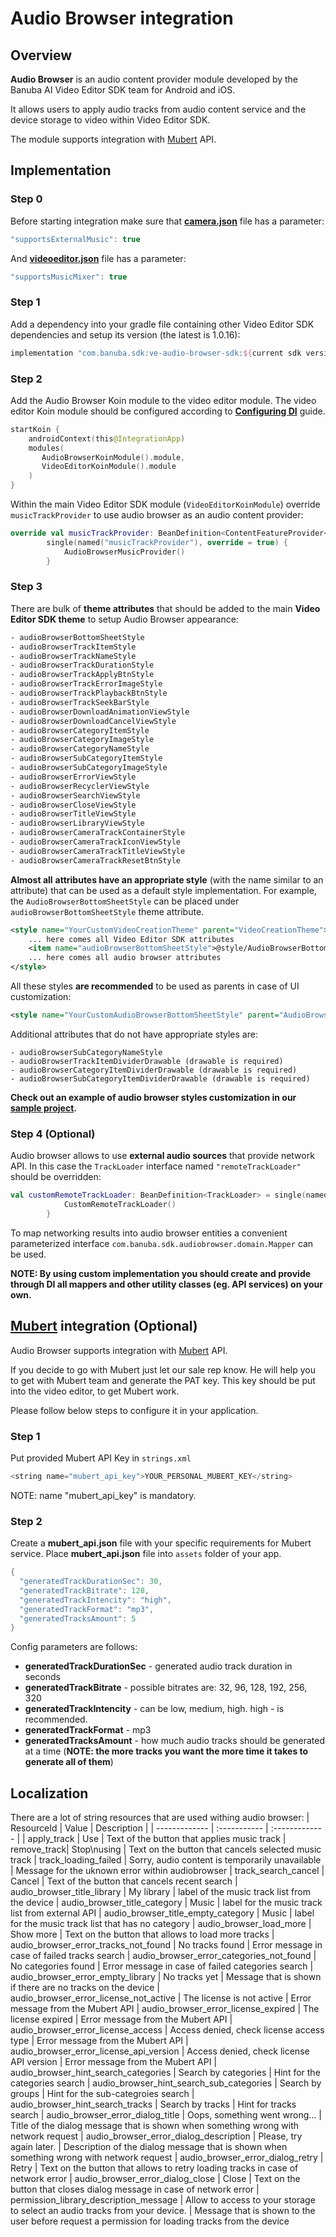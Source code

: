 # Audio Browser integration

## Overview

**Audio Browser** is an audio content provider module developed by the Banuba AI Video Editor SDK team for Android and iOS.

It allows users to apply audio tracks from audio content service and the device storage to video within Video Editor SDK.

The module supports integration with [Mubert](https://mubert.com/) API.

## Implementation

### Step 0

Before starting integration make sure that [**camera.json**](https://github.com/Banuba/ve-sdk-android-integration-sample/blob/main/app/src/main/assets/camera.json) file has a parameter:

```kotlin
"supportsExternalMusic": true
```

And [**videoeditor.json**](https://github.com/Banuba/ve-sdk-android-integration-sample/blob/main/app/src/main/assets/videoeditor.json) file has a parameter:

```kotlin
"supportsMusicMixer": true
```

### Step 1

Add a dependency into your gradle file containing other Video Editor SDK dependencies and setup its version (the latest is 1.0.16):

```kotlin
implementation "com.banuba.sdk:ve-audio-browser-sdk:${current sdk version}"
```

### Step 2

Add the Audio Browser Koin module to the video editor module. The video editor Koin module should be configured according to **[Configuring DI](https://github.com/Banuba/ve-sdk-android-integration-sample#configure-di)** guide.

```kotlin
startKoin {
    androidContext(this@IntegrationApp)        
    modules(
       AudioBrowserKoinModule().module,
       VideoEditorKoinModule().module
    )
}
```

Within the main Video Editor SDK module (`VideoEditorKoinModule`) override `musicTrackProvider` to use audio browser as an audio content provider:

```kotlin
override val musicTrackProvider: BeanDefinition<ContentFeatureProvider<TrackData>> =
        single(named("musicTrackProvider"), override = true) {
            AudioBrowserMusicProvider()
        }
```

### Step 3

There are bulk of **theme attributes** that should be added to the main **Video Editor SDK theme** to setup Audio Browser appearance:

```xml
- audioBrowserBottomSheetStyle
- audioBrowserTrackItemStyle
- audioBrowserTrackNameStyle
- audioBrowserTrackDurationStyle
- audioBrowserTrackApplyBtnStyle
- audioBrowserTrackErrorImageStyle
- audioBrowserTrackPlaybackBtnStyle
- audioBrowserTrackSeekBarStyle
- audioBrowserDownloadAnimationViewStyle
- audioBrowserDownloadCancelViewStyle
- audioBrowserCategoryItemStyle
- audioBrowserCategoryImageStyle
- audioBrowserCategoryNameStyle
- audioBrowserSubCategoryItemStyle
- audioBrowserSubCategoryImageStyle
- audioBrowserErrorViewStyle
- audioBrowserRecyclerViewStyle
- audioBrowserSearchViewStyle
- audioBrowserCloseViewStyle
- audioBrowserTitleViewStyle
- audioBrowserLibraryViewStyle
- audioBrowserCameraTrackContainerStyle
- audioBrowserCameraTrackIconViewStyle
- audioBrowserCameraTrackTitleViewStyle
- audioBrowserCameraTrackResetBtnStyle
```

**Almost all** **attributes have an appropriate style** (with the name similar to an attribute) that can be used as a default style implementation. For example, the `AudioBrowserBottomSheetStyle` can be placed under `audioBrowserBottomSheetStyle` theme attribute. 

```xml
<style name="YourCustomVideoCreationTheme" parent="VideoCreationTheme">
	... here comes all Video Editor SDK attributes
	<item name="audioBrowserBottomSheetStyle">@style/AudioBrowserBottomSheetStyle</item>
	... here comes all audio browser attributes
</style>
```

All these styles **are recommended** to be used as parents in case of UI customization:

```xml
<style name="YourCustomAudioBrowserBottomSheetStyle" parent="AudioBrowserBottomSheetStyle" />
```

Additional attributes that do not have appropriate styles are:

```
- audioBrowserSubCategoryNameStyle
- audioBrowserTrackItemDividerDrawable (drawable is required)
- audioBrowserCategoryItemDividerDrawable (drawable is required)
- audioBrowserSubCategoryItemDividerDrawable (drawable is required)
```

**Check out an example of audio browser styles customization in our [sample project](https://github.com/Banuba/ve-sdk-android-integration-sample/blob/main/app/src/main/res/values/themes.xml#L262).**

### Step 4 (Optional)

Audio browser allows to use **external audio sources** that provide network API. In this case the `TrackLoader` interface named `"remoteTrackLoader"` should be overridden:

```kotlin
val customRemoteTrackLoader: BeanDefinition<TrackLoader> = single(named("remoteTrackLoader"), override = true) {
            CustomRemoteTrackLoader()
        }
```

To map networking results into audio browser entities a convenient parameterized interface `com.banuba.sdk.audiobrowser.domain.Mapper` can be used.

**NOTE: By using custom implementation you should create and provide through DI all mappers and other utility classes (eg. API services) on your own.**

## [Mubert](https://mubert.com/) integration (Optional)

Audio Browser supports integration with [Mubert](https://mubert.com/) API.

If you decide to go with Mubert  just let our sale rep know. He will help you to get with Mubert team and generate the PAT key. This key should be put into the video editor, to get Mubert work.

Please follow below steps to configure it in your application.

### Step 1

Put provided Mubert API Key in `strings.xml`

```kotlin
<string name="mubert_api_key">YOUR_PERSONAL_MUBERT_KEY</string> 
```

NOTE:  name "mubert_api_key"  is mandatory.

### Step 2

Create a **mubert_api.json** file with your specific requirements for Mubert service. Place  **mubert_api.json** file into `assets` folder of your app.

```kotlin
{
  "generatedTrackDurationSec": 30,
  "generatedTrackBitrate": 128,
  "generatedTrackIntencity": "high",
  "generatedTrackFormat": "mp3",
  "generatedTracksAmount": 5
}
```

Config parameters are follows:

- **generatedTrackDurationSec** - generated audio track duration in seconds
- **generatedTrackBitrate** - possible bitrates are: 32, 96, 128, 192, 256, 320
- **generatedTrackIntencity** - can be low, medium, high. high - is recommended.
- **generatedTrackFormat** - mp3
- **generatedTracksAmount** - how much audio tracks should be generated at a time (**NOTE: the more tracks you want the more time it takes to generate all of them**)

## Localization
There are a lot of string resources that are used withing audio browser:
| ResourceId        |      Value      |   Description |
| ------------- | :----------- | :------------- |
| apply_track | Use | Text of the button that applies music track
| remove_track| Stop\nusing | Text on the button that cancels selected music track
| track_loading_failed | Sorry, audio content is temporarily unavailable | Message for the uknown error within audiobrowser
| track_search_cancel | Cancel | Text of the button that cancels recent search
| audio_browser_title_library | My library | label of the music track list from the device
| audio_browser_title_category | Music | label for the music track list from external API
| audio_browser_title_empty_category | Music | label for the music track list that has no category
| audio_browser_load_more | Show more | Text on the button that allows to load more tracks
| audio_browser_error_tracks_not_found | No tracks found | Error message in case of failed tracks search
| audio_browser_error_categories_not_found | No categories found | Error message in case of failed categories search
| audio_browser_error_empty_library | No tracks yet | Message that is shown if there are no tracks on the device
| audio_browser_error_license_not_active | The license is not active | Error message from the Mubert API
| audio_browser_error_license_expired | The license expired | Error message from the Mubert API
| audio_browser_error_license_access | Access denied, check license access type | Error message from the Mubert API
| audio_browser_error_license_api_version | Access denied, check license API version | Error message from the Mubert API
| audio_browser_hint_search_categories | Search by categories | Hint for the categories search
| audio_browser_hint_search_sub_categories | Search by groups | Hint for the sub-categroies search
| audio_browser_hint_search_tracks | Search by tracks | Hint for tracks search
| audio_browser_error_dialog_title | Oops, something went wrong… | Title of the dialog message that is shown when something wrong with network request
| audio_browser_error_dialog_description | Please, try again later. | Description of the dialog message that is shown when something wrong with network request
| audio_browser_error_dialog_retry | Retry | Text on the button that allows to retry loading tracks in case of network error
| audio_browser_error_dialog_close | Close | Text on the button that closes dialog message in case of network error
| permission_library_description_message | Allow to access to your storage to select an audio tracks from your device. | Message that is shown to the user before request a permission for loading tracks from the device